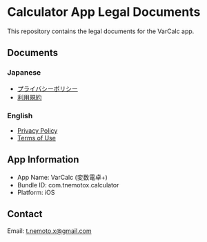 # Calculator App Legal Documents

This repository contains the legal documents for the VarCalc app.

## Documents

### Japanese
- [プライバシーポリシー](privacy_policy_ja.md)
- [利用規約](terms_of_use_ja.md)

### English
- [Privacy Policy](privacy_policy_en.md)
- [Terms of Use](terms_of_use_en.md)

## App Information

- App Name: VarCalc (変数電卓+)
- Bundle ID: com.tnemotox.calculator
- Platform: iOS

## Contact

Email: t.nemoto.x@gmail.com